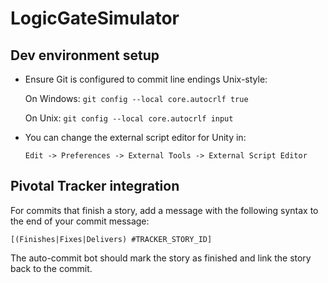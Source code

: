 # LogicGateSimulator

## Dev environment setup

- Ensure Git is configured to commit line endings Unix-style:

    On Windows: `git config --local core.autocrlf true`
    
    On Unix: `git config --local core.autocrlf input`

- You can change the external script editor for Unity in:

    `Edit -> Preferences -> External Tools -> External Script Editor`

## Pivotal Tracker integration

For commits that finish a story, add a message with the following syntax to the end of your commit message:

`[(Finishes|Fixes|Delivers) #TRACKER_STORY_ID]`

The auto-commit bot should mark the story as finished and link the story back to the commit.

